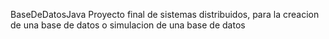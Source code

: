 BaseDeDatosJava
Proyecto final de sistemas distribuidos, para la creacion de una base de datos o simulacion de una base de datos
